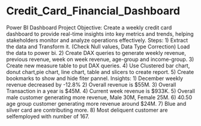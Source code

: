# Credit_Card_Financial_Dashboard
Power BI Dashboard
Project Objective: Create a weekly credit card dashboard to provide real-time insights into key metrics and trends, helping stakeholders monitor and analyze operations effectively.
Steps: 1) Extract the data and Transform it. (Check Null values, Data Type Correction) Load the data to power bi. 
       2) Create DAX queries to generate weekly revenue, previous revenue, week on week revenue, age-group and income-group.
       3) Create new measure table to put DAX queries.
       4) Use Clustered bar chart, donut chart,pie chart, line chart, table and slicers to create report.
       5) Create bookmarks to show and hide fiter pannel.
Insights: 1) December weekly revenue decreased by -12.8%
          2) Overall revenue is $55M.
          3) Overall Transaction in a year is $45M.
          4) Current week revenue is $933K.
          5) Overall male customer generating more revenue, Male 30M, Female 25M.
          6) 40.50 age group customer generating more revenue around $24M.
          7) Blue and silver card are contributing more.
          8) Most deliquent customer are selfemployed with number of 167. 
          
          
